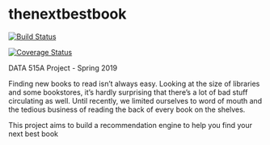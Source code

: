 # thenextbestbook

[![Build Status](https://travis-ci.org/kfrankc/thenextbestbook.svg?branch=master)](https://travis-ci.org/kfrankc/thenextbestbook)

[![Coverage Status](https://coveralls.io/repos/github/kfrankc/thenextbestbook/badge.svg?branch=master)](https://coveralls.io/github/kfrankc/thenextbestbook?branch=master)

DATA 515A Project - Spring 2019

Finding new books to read isn’t always easy. Looking at the size of libraries and some bookstores, it’s hardly surprising that there’s a lot of bad stuff circulating as well. Until recently, we limited ourselves to word of mouth and the tedious business of reading the back of every book on the shelves.

This project aims to build a recommendation engine to help you find your next best book
